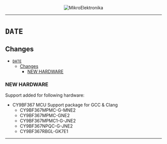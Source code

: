 <p align="center">
  <img src="http://www.mikroe.com/img/designs/beta/logo_small.png?raw=true" alt="MikroElektronika"/>
</p>

---

# `DATE`

## Changes

- [`DATE`](#date)
  - [Changes](#changes)
    - [NEW HARDWARE](#new-hardware)

### NEW HARDWARE

Support added for following hardware:

+ CY9BF367 MCU Support package for GCC & Clang
  + CY9BF367MPMC-G-MNE2
  + CY9BF367MPMC-GNE2
  + CY9BF367MPMC1-G-JNE2
  + CY9BF367NPQC-G-JNE2
  + CY9BF367RBGL-GK7E1

---
